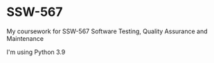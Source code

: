# SSW-567

My coursework for SSW-567 Software Testing, Quality Assurance and Maintenance

I'm using Python 3.9
